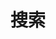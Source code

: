 ---
title: "搜索"
aliases:
  - search
slug: "search"
layout: "search"
outputs:
    - html
    - json
menu:
    main:
        weight: -80
        params: 
            icon: search
---